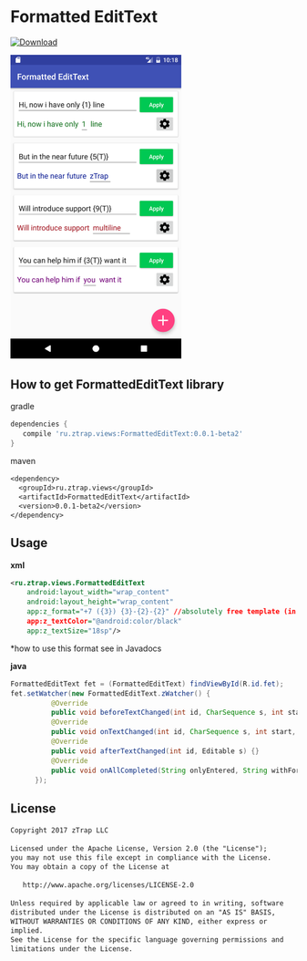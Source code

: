 # Formatted EditText
[ ![Download](https://api.bintray.com/packages/ztrap-llc/maven/FormattedEditText/images/download.svg?version=0.0.1-beta2) ](https://bintray.com/ztrap-llc/maven/FormattedEditText/0.0.1-beta2/link)

<img src="/art/Screenshot_1.png" width="300">

## How to get FormattedEditText library 
gradle
```gradle
dependencies {
   compile 'ru.ztrap.views:FormattedEditText:0.0.1-beta2'
}
```
maven
```maven
<dependency>
  <groupId>ru.ztrap.views</groupId>
  <artifactId>FormattedEditText</artifactId>
  <version>0.0.1-beta2</version>
</dependency>
```
## Usage
**xml**
```xml
<ru.ztrap.views.FormattedEditText
    android:layout_width="wrap_content"
    android:layout_height="wrap_content"
    app:z_format="+7 ({3}) {3}-{2}-{2}" //absolutely free template (in single-line)*
    app:z_textColor="@android:color/black"
    app:z_textSize="18sp"/>
```
*how to use this format see in Javadocs

**java**
```java
FormattedEditText fet = (FormattedEditText) findViewById(R.id.fet);
fet.setWatcher(new FormattedEditText.zWatcher() {
          @Override
          public void beforeTextChanged(int id, CharSequence s, int start, int count, int after) {}
          @Override
          public void onTextChanged(int id, CharSequence s, int start, int before, int count) {}
          @Override
          public void afterTextChanged(int id, Editable s) {}
          @Override
          public void onAllCompleted(String onlyEntered, String withFormat) {}
      });
```

## License

    Copyright 2017 zTrap LLC

    Licensed under the Apache License, Version 2.0 (the "License");
    you may not use this file except in compliance with the License.
    You may obtain a copy of the License at

       http://www.apache.org/licenses/LICENSE-2.0

    Unless required by applicable law or agreed to in writing, software
    distributed under the License is distributed on an "AS IS" BASIS,
    WITHOUT WARRANTIES OR CONDITIONS OF ANY KIND, either express or implied.
    See the License for the specific language governing permissions and
    limitations under the License.
    
